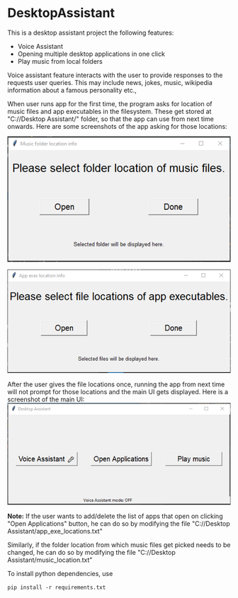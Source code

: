 # DesktopAssistant

This is a desktop assistant project the following features:
- Voice Assistant
- Opening multiple desktop applications in one click
- Play music from local folders

Voice assistant feature interacts with the user to provide responses to the requests user queries. This may include news, jokes, music, wikipedia information about a famous personality etc.,

When user runs app for the first time, the program asks for location of music files and app executables in the filesystem. These get stored at "C://Desktop Assistant/" folder, so that the app can use from next time onwards.
Here are some screenshots of the app asking for those locations:

![app](./assets/music_location.png)

![app](./assets/app_exes.png)


After the user gives the file locations once, running the app from next time will not prompt for those locations and the main UI gets displayed. 
Here is a screenshot of the main UI:
![app](./assets/app.png)


**Note:**
If the user wants to add/delete the list of apps that open on clicking "Open Applications" button, he can do so by modifying the file "C://Desktop Assistant/app_exe_locations.txt"

Similarly, if the folder location from which music files get picked needs to be changed, he can do so by modifying the file "C://Desktop Assistant/music_location.txt"


To install python dependencies, use
```
pip install -r requirements.txt
```